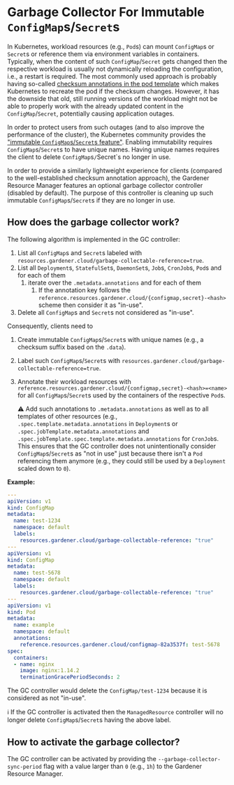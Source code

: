 # Garbage Collector For Immutable `ConfigMap`s/`Secret`s

In Kubernetes, workload resources (e.g., `Pod`s) can mount `ConfigMap`s or `Secret`s or reference them via environment variables in containers.
Typically, when the content of such `ConfigMap`/`Secret` gets changed then the respective workload is usually not dynamically reloading the configuration, i.e., a restart is required.
The most commonly used approach is probably having so-called [checksum annotations in the pod template](https://helm.sh/docs/howto/charts_tips_and_tricks/#automatically-roll-deployments) which makes Kubernetes to recreate the pod if the checksum changes.
However, it has the downside that old, still running versions of the workload might not be able to properly work with the already updated content in the `ConfigMap`/`Secret`, potentially causing application outages.

In order to protect users from such outages (and to also improve the performance of the cluster), the Kubernetes community provides the ["immutable `ConfigMap`s/`Secret`s feature"](https://kubernetes.io/docs/concepts/configuration/configmap/#configmap-immutable).
Enabling immutability requires `ConfigMap`s/`Secret`s to have unique names.
Having unique names requires the client to delete `ConfigMap`s`/`Secret`s no longer in use.

In order to provide a similarly lightweight experience for clients (compared to the well-established checksum annotation approach), the Gardener Resource Manager features an optional garbage collector controller (disabled by default).
The purpose of this controller is cleaning up such immutable `ConfigMap`s/`Secret`s if they are no longer in use.

## How does the garbage collector work?

The following algorithm is implemented in the GC controller:

1. List all `ConfigMap`s and `Secret`s labeled with `resources.gardener.cloud/garbage-collectable-reference=true`.
1. List all `Deployment`s, `StatefulSet`s, `DaemonSet`s, `Job`s, `CronJob`s, `Pod`s and for each of them
   1. iterate over the `.metadata.annotations` and for each of them
      1. If the annotation key follows the `reference.resources.gardener.cloud/{configmap,secret}-<hash>` scheme then consider it as "in-use".
1. Delete all `ConfigMap`s and `Secret`s not considered as "in-use".

Consequently, clients need to

1. Create immutable `ConfigMap`s/`Secret`s with unique names (e.g., a checksum suffix based on the `.data`).
1. Label such `ConfigMap`s/`Secret`s with `resources.gardener.cloud/garbage-collectable-reference=true`.
1. Annotate their workload resources with `reference.resources.gardener.cloud/{configmap,secret}-<hash>=<name>` for all `ConfigMap`s/`Secret`s used by the containers of the respective `Pod`s.

   ⚠️ Add such annotations to `.metadata.annotations` as well as to all templates of other resources (e.g., `.spec.template.metadata.annotations` in `Deployment`s or `.spec.jobTemplate.metadata.annotations` and `.spec.jobTemplate.spec.template.metadata.annotations` for `CronJob`s.
   This ensures that the GC controller does not unintentionally consider `ConfigMap`s/`Secret`s as "not in use" just because there isn't a `Pod` referencing them anymore (e.g., they could still be used by a `Deployment` scaled down to `0`).

**Example:**

```yaml
---
apiVersion: v1
kind: ConfigMap
metadata:
  name: test-1234
  namespace: default
  labels:
    resources.gardener.cloud/garbage-collectable-reference: "true"
---
apiVersion: v1
kind: ConfigMap
metadata:
  name: test-5678
  namespace: default
  labels:
    resources.gardener.cloud/garbage-collectable-reference: "true"
---
apiVersion: v1
kind: Pod
metadata:
  name: example
  namespace: default
  annotations:
    reference.resources.gardener.cloud/configmap-82a3537f: test-5678
spec:
  containers:
  - name: nginx
    image: nginx:1.14.2
    terminationGracePeriodSeconds: 2
```

The GC controller would delete the `ConfigMap/test-1234` because it is considered as not "in-use".

ℹ️ If the GC controller is activated then the `ManagedResource` controller will no longer delete `ConfigMap`s/`Secret`s having the above label.

## How to activate the garbage collector?

The GC controller can be activated by providing the `--garbage-collector-sync-period` flag with a value larger than `0` (e.g., `1h`) to the Gardener Resource Manager.
